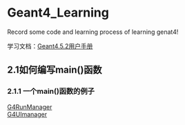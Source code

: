 # Geant4_Learning
Record some code and learning process of learning genat4!

学习文档：[Geant4.5.2用户手册](https://github.com/iuming/Geant4_Learning/blob/main/books/Geant4.5.2%E7%94%A8%E6%88%B7%E6%89%8B%E5%86%8C.pdf)

## 2.1如何编写main()函数
### 2.1.1 一个main()函数的例子
[G4RunManager](https://github.com/iuming/Geant4_Learning/blob/main/1_G4RunManagerG4UImanager.cc)                     
[G4UImanager](https://github.com/iuming/Geant4_Learning/blob/main/1_G4RunManagerG4UImanager.cc)
